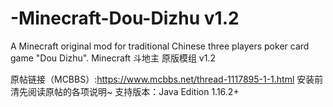 # -Minecraft-Dou-Dizhu v1.2
A Minecraft original mod for traditional Chinese three players poker card game "Dou Dizhu".
Minecraft 斗地主 原版模组 v1.2

原帖链接（MCBBS）:https://www.mcbbs.net/thread-1117895-1-1.html
安装前清先阅读原帖的各项说明~
支持版本：Java Edition 1.16.2+
